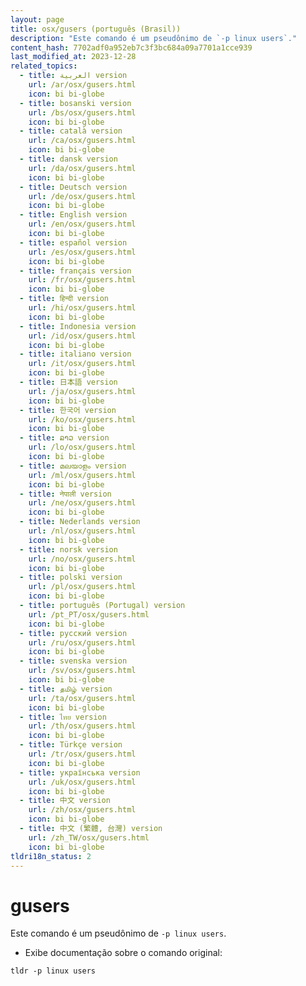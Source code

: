 ```yaml
---
layout: page
title: osx/gusers (português (Brasil))
description: "Este comando é um pseudônimo de `-p linux users`."
content_hash: 7702adf0a952eb7c3f3bc684a09a7701a1cce939
last_modified_at: 2023-12-28
related_topics:
  - title: العربية version
    url: /ar/osx/gusers.html
    icon: bi bi-globe
  - title: bosanski version
    url: /bs/osx/gusers.html
    icon: bi bi-globe
  - title: català version
    url: /ca/osx/gusers.html
    icon: bi bi-globe
  - title: dansk version
    url: /da/osx/gusers.html
    icon: bi bi-globe
  - title: Deutsch version
    url: /de/osx/gusers.html
    icon: bi bi-globe
  - title: English version
    url: /en/osx/gusers.html
    icon: bi bi-globe
  - title: español version
    url: /es/osx/gusers.html
    icon: bi bi-globe
  - title: français version
    url: /fr/osx/gusers.html
    icon: bi bi-globe
  - title: हिन्दी version
    url: /hi/osx/gusers.html
    icon: bi bi-globe
  - title: Indonesia version
    url: /id/osx/gusers.html
    icon: bi bi-globe
  - title: italiano version
    url: /it/osx/gusers.html
    icon: bi bi-globe
  - title: 日本語 version
    url: /ja/osx/gusers.html
    icon: bi bi-globe
  - title: 한국어 version
    url: /ko/osx/gusers.html
    icon: bi bi-globe
  - title: ລາວ version
    url: /lo/osx/gusers.html
    icon: bi bi-globe
  - title: മലയാളം version
    url: /ml/osx/gusers.html
    icon: bi bi-globe
  - title: नेपाली version
    url: /ne/osx/gusers.html
    icon: bi bi-globe
  - title: Nederlands version
    url: /nl/osx/gusers.html
    icon: bi bi-globe
  - title: norsk version
    url: /no/osx/gusers.html
    icon: bi bi-globe
  - title: polski version
    url: /pl/osx/gusers.html
    icon: bi bi-globe
  - title: português (Portugal) version
    url: /pt_PT/osx/gusers.html
    icon: bi bi-globe
  - title: русский version
    url: /ru/osx/gusers.html
    icon: bi bi-globe
  - title: svenska version
    url: /sv/osx/gusers.html
    icon: bi bi-globe
  - title: தமிழ் version
    url: /ta/osx/gusers.html
    icon: bi bi-globe
  - title: ไทย version
    url: /th/osx/gusers.html
    icon: bi bi-globe
  - title: Türkçe version
    url: /tr/osx/gusers.html
    icon: bi bi-globe
  - title: українська version
    url: /uk/osx/gusers.html
    icon: bi bi-globe
  - title: 中文 version
    url: /zh/osx/gusers.html
    icon: bi bi-globe
  - title: 中文 (繁體, 台灣) version
    url: /zh_TW/osx/gusers.html
    icon: bi bi-globe
tldri18n_status: 2
---
```

# gusers

Este comando é um pseudônimo de `-p linux users`.

- Exibe documentação sobre o comando original:

`tldr -p linux users`
